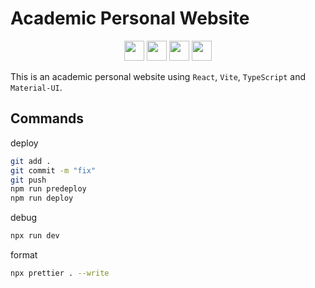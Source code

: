 # Academic Personal Website

<div align="center">
<img height="32" width="32" src="https://cdn.simpleicons.org/react"/>
<img height="32" width="32" src="https://cdn.simpleicons.org/vite"/>
<img height="32" width="32" src="https://cdn.simpleicons.org/typescript"/>
<img height="32" width="32" src="https://cdn.simpleicons.org/mui"/>
</div>

This is an academic personal website using `React`, `Vite`, `TypeScript` and `Material-UI`.

## Commands

deploy

```bash
git add .
git commit -m "fix"
git push
npm run predeploy
npm run deploy
```

debug

```bash
npx run dev
```

format

```bash
npx prettier . --write
```
